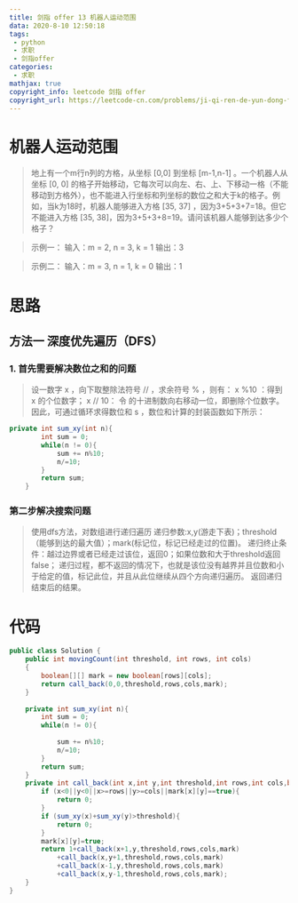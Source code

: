 ```yaml
---
title: 剑指 offer 13 机器人运动范围
data: 2020-8-10 12:50:18
tags:
 - python
 - 求职
 - 剑指offer
categories:
 - 求职
mathjax: true
copyright_info: leetcode 剑指 offer
copyright_url: https://leetcode-cn.com/problems/ji-qi-ren-de-yun-dong-fan-wei-lcof/
---
```



# 机器人运动范围
>地上有一个m行n列的方格，从坐标 [0,0] 到坐标 [m-1,n-1] 。一个机器人从坐标 [0, 0] 的格子开始移动，它每次可以向左、右、上、下移动一格（不能移动到方格外），也不能进入行坐标和列坐标的数位之和大于k的格子。例如，当k为18时，机器人能够进入方格 [35, 37] ，因为3+5+3+7=18。但它不能进入方格 [35, 38]，因为3+5+3+8=19。请问该机器人能够到达多少个格子？

>示例一：
>输入：m = 2, n = 3, k = 1
输出：3

>示例二：
>输入：m = 3, n = 1, k = 0
输出：1

# 思路
## 方法一 深度优先遍历（DFS）

 ### 1. 首先需要解决数位之和的问题
> 设一数字 x ，向下取整除法符号 // ，求余符号 % ，则有：
x %10 ：得到 x 的个位数字；
x // 10： 令  的十进制数向右移动一位，即删除个位数字。
因此，可通过循环求得数位和 s ，数位和计算的封装函数如下所示：

``` java
private int sum_xy(int n){
        int sum = 0;
        while(n != 0){
            sum += n%10;
            n/=10;
        }
        return sum;
    }
```
### 第二步解决搜索问题
>使用dfs方法，对数组进行递归遍历
>递归参数:x,y(游走下表)；threshold（能够到达的最大值）；mark(标记位，标记已经走过的位置)。
>递归终止条件：越过边界或者已经走过该位，返回0；如果位数和大于threshold返回false；
>递归过程，都不返回的情况下，也就是该位没有越界并且位数和小于给定的值，标记此位，并且从此位继续从四个方向递归遍历。
>返回递归结束后的结果。

# 代码

``` java
public class Solution {
    public int movingCount(int threshold, int rows, int cols)
    {
        boolean[][] mark = new boolean[rows][cols];
        return call_back(0,0,threshold,rows,cols,mark);
    }
    
    private int sum_xy(int n){
        int sum = 0;
        while(n != 0){
             
            sum += n%10;
            n/=10;
        }
        return sum;
    }
    private int call_back(int x,int y,int threshold,int rows,int cols,boolean[][] mark){
        if (x<0||y<0||x>=rows||y>=cols||mark[x][y]==true){
            return 0;
        }
        if (sum_xy(x)+sum_xy(y)>threshold){
            return 0;
        }
        mark[x][y]=true;
        return 1+call_back(x+1,y,threshold,rows,cols,mark)
            +call_back(x,y+1,threshold,rows,cols,mark)
            +call_back(x-1,y,threshold,rows,cols,mark)
            +call_back(x,y-1,threshold,rows,cols,mark);
    }
}
```

